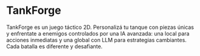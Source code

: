# TankForge
TankForge es un juego táctico 2D. Personalizá tu tanque con piezas únicas y enfrentate a enemigos controlados por una IA avanzada: una local para acciones inmediatas y una global con LLM para estrategias cambiantes. Cada batalla es diferente y desafiante.
